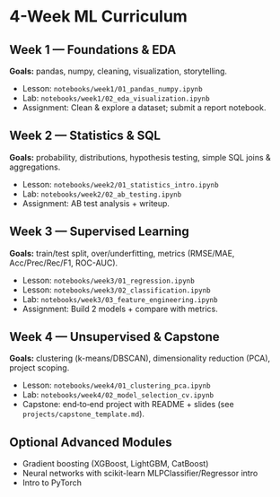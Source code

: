 # 4-Week ML Curriculum

## Week 1 — Foundations & EDA
**Goals:** pandas, numpy, cleaning, visualization, storytelling.
- Lesson: `notebooks/week1/01_pandas_numpy.ipynb`
- Lab: `notebooks/week1/02_eda_visualization.ipynb`
- Assignment: Clean & explore a dataset; submit a report notebook.

## Week 2 — Statistics & SQL
**Goals:** probability, distributions, hypothesis testing, simple SQL joins & aggregations.
- Lesson: `notebooks/week2/01_statistics_intro.ipynb`
- Lab: `notebooks/week2/02_ab_testing.ipynb`
- Assignment: AB test analysis + writeup.

## Week 3 — Supervised Learning
**Goals:** train/test split, over/underfitting, metrics (RMSE/MAE, Acc/Prec/Rec/F1, ROC-AUC).
- Lesson: `notebooks/week3/01_regression.ipynb`
- Lesson: `notebooks/week3/02_classification.ipynb`
- Lab: `notebooks/week3/03_feature_engineering.ipynb`
- Assignment: Build 2 models + compare with metrics.

## Week 4 — Unsupervised & Capstone
**Goals:** clustering (k-means/DBSCAN), dimensionality reduction (PCA), project scoping.
- Lesson: `notebooks/week4/01_clustering_pca.ipynb`
- Lab: `notebooks/week4/02_model_selection_cv.ipynb`
- Capstone: end‑to‑end project with README + slides (see `projects/capstone_template.md`).

## Optional Advanced Modules
- Gradient boosting (XGBoost, LightGBM, CatBoost)
- Neural networks with scikit-learn MLPClassifier/Regressor intro
- Intro to PyTorch
